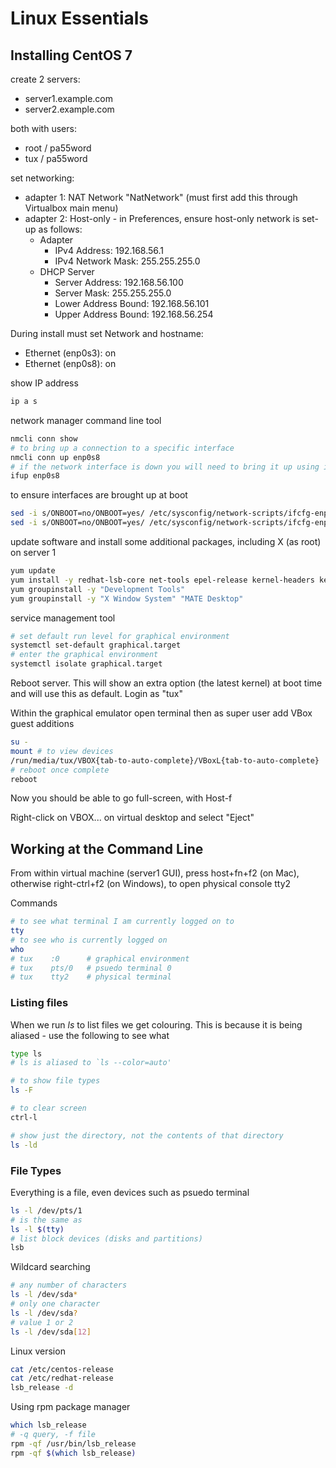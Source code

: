 # Linux Essentials

## Installing CentOS 7

create 2 servers: 
* server1.example.com
* server2.example.com  

both with users:
* root / pa55word
* tux / pa55word

set networking:
* adapter 1: NAT Network "NatNetwork" (must first add this through Virtualbox main menu)
* adapter 2: Host-only - in Preferences, ensure host-only network is set-up as follows:
    * Adapter
      * IPv4 Address: 192.168.56.1
      * IPv4 Network Mask: 255.255.255.0
    * DHCP Server
      * Server Address: 192.168.56.100
      * Server Mask: 255.255.255.0
      * Lower Address Bound: 192.168.56.101
      * Upper Address Bound: 192.168.56.254


During install must set Network and hostname:
* Ethernet (enp0s3): on
* Ethernet (enp0s8): on

show IP address
```sh
ip a s
```

network manager command line tool
```sh
nmcli conn show
# to bring up a connection to a specific interface
nmcli conn up enp0s8
# if the network interface is down you will need to bring it up using ifup
ifup enp0s8
```

to ensure interfaces are brought up at boot
```sh
sed -i s/ONBOOT=no/ONBOOT=yes/ /etc/sysconfig/network-scripts/ifcfg-enp0s3
sed -i s/ONBOOT=no/ONBOOT=yes/ /etc/sysconfig/network-scripts/ifcfg-enp0s8
```

update software and install some additional packages, including X (as root) on server 1
```sh
yum update
yum install -y redhat-lsb-core net-tools epel-release kernel-headers kernel-devel
yum groupinstall -y "Development Tools"
yum groupinstall -y "X Window System" "MATE Desktop"
```

service management tool
```sh
# set default run level for graphical environment
systemctl set-default graphical.target
# enter the graphical environment
systemctl isolate graphical.target
```

Reboot server.  This will show an extra option (the latest kernel) at boot time and will use this as default.  Login as "tux"

Within the graphical emulator open terminal then as super user add VBox guest additions
```sh
su -
mount # to view devices
/run/media/tux/VBOX{tab-to-auto-complete}/VBoxL{tab-to-auto-complete}
# reboot once complete
reboot
```

Now you should be able to go full-screen, with Host-f

Right-click on VBOX... on virtual desktop and select "Eject"


## Working at the Command Line

From within virtual machine (server1 GUI), press host+fn+f2 (on Mac), otherwise right-ctrl+f2 (on Windows), to open physical console tty2

Commands
```sh
# to see what terminal I am currently logged on to
tty
# to see who is currently logged on
who
# tux    :0      # graphical environment 
# tux    pts/0   # psuedo terminal 0
# tux    tty2    # physical terminal
```

### Listing files

When we run *ls* to list files we get colouring.  This is because it is being aliased - use the following to see what
```sh
type ls
# ls is aliased to `ls --color=auto'

# to show file types
ls -F

# to clear screen
ctrl-l

# show just the directory, not the contents of that directory
ls -ld
```

### File Types

Everything is a file, even devices such as psuedo terminal

```sh
ls -l /dev/pts/1
# is the same as
ls -l $(tty)
# list block devices (disks and partitions)
lsb
```

Wildcard searching
```sh
# any number of characters
ls -l /dev/sda*
# only one character
ls -l /dev/sda?
# value 1 or 2
ls -l /dev/sda[12]
```

Linux version
```sh
cat /etc/centos-release
cat /etc/redhat-release
lsb_release -d
```

Using rpm package manager
```sh
which lsb_release
# -q query, -f file
rpm -qf /usr/bin/lsb_release
rpm -qf $(which lsb_release)
